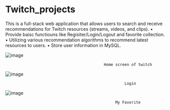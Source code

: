 # Twitch_projects
This is a full-stack web application that allows users to search and receive recommendations for Twitch resources (streams, videos, and clips).
• Provide baisc functiouns like Regisiter/Login/Logout and favorite collection.
• Utilizing various recommendation algorithms to recommend latest resources to users.
• Store user information in MySQL.



![image](https://user-images.githubusercontent.com/66160630/188760432-3e235b8f-4376-431f-93f5-cbd125139484.png)

                                               Home screen of twitch







 ![image](https://user-images.githubusercontent.com/66160630/188760451-4ef9e4f0-b886-45d1-9ad3-fde19928818a.png)


                                                        Login






![image](https://user-images.githubusercontent.com/66160630/188760472-52b2855f-6672-4a36-981d-34c3bdda24fb.png)

                                                    My Favorite
